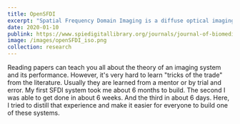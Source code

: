 ```yaml
---
title: OpenSFDI
excerpt: "Spatial Frequency Domain Imaging is a diffuse optical imaging method able to quantify the concentration fo hemoglobin in tissue. OpenSFDI is a wesite that provides step-by-step instructions for building an SFDI system."
date: 2020-01-10
publink: https://www.spiedigitallibrary.org/journals/journal-of-biomedical-optics/volume-25/issue-01/016002/OpenSFDI--an-open-source-guide-for-constructing-a-spatial/10.1117/1.JBO.25.1.016002.full
image: /images/openSFDI_iso.png
collection: research
---
```

Reading papers can teach you all about the theory of an imaging system and its performance. However, it's very hard to learn "tricks of the trade" from the literature. Usually they are learned from a mentor or by trial and error. My first SFDI system took me about 6 months to build. The second I was able to get done in about 6 weeks. And the third in about 6 days. Here, I tried to distill that experience and make it easier for everyone to build one of these systems.
